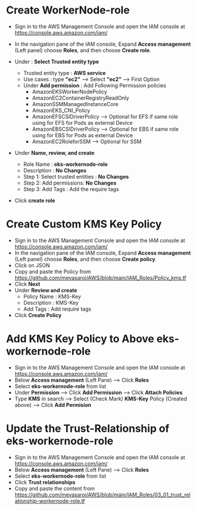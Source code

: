# Create WorkerNode-role
- Sign in to the AWS Management Console and open the IAM console at https://console.aws.amazon.com/iam/
- In the navigation pane of the IAM console, Expand __Access management__ (Left panel) choose __Roles__, and then choose __Create role__.
  
- Under : **Select Trusted entity type**
   - Trusted entity type : **AWS service**
   - Use cases : type __"ec2"__ --> Select __"ec2"__ --> First Option
   - Under **Add permission** : Add Following Permission policies
      - AmazonEKSWorkerNodePolicy
      - AmazonEC2ContainerRegistryReadOnly
      - AmazonSSMManagedInstanceCore
      - AmazonEKS_CNI_Policy
      - AmazonEFSCSIDriverPolicy --> Optional for EFS if same role using for EFS for Pods as external Device
      - AmazonEBSCSIDriverPolicy --> Optional for EBS if same role using for EBS for Pods as external Device
      - AmazonEC2RoleforSSM --> Optional for SSM
        
- Under **Name, review, and create**
   - Role Name : **eks-workernode-role**
   - Description : __No Changes__
   - Step 1: Select trusted entities : __No Changes__
   - Step 2: Add permissions: __No Changes__
   - Step 3: Add Tags : Add the require tags

- Click **create role**


# Create Custom KMS Key Policy
- Sign in to the AWS Management Console and open the IAM console at https://console.aws.amazon.com/iam/
- In the navigation pane of the IAM console, Expand __Access management__ (Left panel) choose __Roles__, and then choose __Create policy__.
- Click on JSON
- Copy and paste the Policy from https://github.com/mevasaroj/AWS/blob/main/IAM_Roles/Policy_kms.tf
- Click __Next__
- Under **Review and create**
   - Policy Name : KMS-Key
   - Description : KMS-Key
   - Add Tags : Add require tags 
- Click __Create Policy__

# Add KMS Key Policy to Above **eks-workernode-role**
- Sign in to the AWS Management Console and open the IAM console at https://console.aws.amazon.com/iam/
- Below __Access management__ (Left Pane) --> Click **Roles**
- Select **eks-workernode-role** from list
- Under __Permission__ --> Click **Add Permission** --> Click **Attach Policies**
- Type __KMS__ in search --> Select (Check Mark) __KMS-Key__ Policy (Created above) --> Click **Add Permision**

# Update the Trust-Relationship of **eks-workernode-role**
- Sign in to the AWS Management Console and open the IAM console at https://console.aws.amazon.com/iam/
- Below __Access management__ (Left Pane) --> Click **Roles**
- Select **eks-workernode-role** from list
- Click **Trust relationships**
- Copy and paste the content from https://github.com/mevasaroj/AWS/blob/main/IAM_Roles/03_01_trust_relationship-workernode-role.tf
